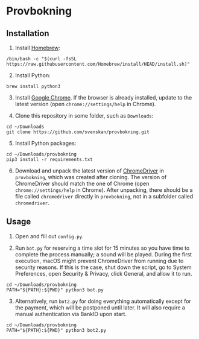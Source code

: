 # Provbokning

## Installation

1. Install [Homebrew]:

```shell
/bin/bash -c "$(curl -fsSL https://raw.githubusercontent.com/Homebrew/install/HEAD/install.sh)"
```

2. Install Python:

```shell
brew install python3
```

3. Install [Google Chrome]. If the browser is already installed, update to the
   latest version (open `chrome://settings/help` in Chrome).

4. Clone this repository in some folder, such as `Downloads`:

```shell
cd ~/Downloads
git clone https://github.com/svenskan/provbokning.git
```

5. Install Python packages:

```shell
cd ~/Downloads/provbokning
pip3 install -r requirements.txt
```

6. Download and unpack the latest version of [ChromeDriver] in `provbokning`,
   which was created after cloning. The version of ChromeDriver should match the
   one of Chrome (open `chrome://settings/help` in Chrome). After unpacking,
   there should be a file called `chromedriver` directly in `provbokning`, not
   in a subfolder called `chromedriver`.

## Usage

1. Open and fill out `config.py`.

2. Run `bot.py` for reserving a time slot for 15 minutes so you have time to
   complete the process manually; a sound will be played. During the first
   execution, macOS might prevent ChromeDriver from running due to security
   reasons. If this is the case, shut down the script, go to System Preferences,
   open Security & Privacy, click General, and allow it to run.

```shell
cd ~/Downloads/provbokning
PATH="${PATH}:${PWD}" python3 bot.py
```

3. Alternatively, run `bot2.py` for doing everything automatically except for
   the payment, which will be postponed until later. It will also require a
   manual authentication via BankID upon start.

```shell
cd ~/Downloads/provbokning
PATH="${PATH}:${PWD}" python3 bot2.py
```

[ChromeDriver]: https://sites.google.com/chromium.org/driver/
[Google Chrome]: https://www.google.com/chrome/
[Homebrew]: https://brew.sh/
